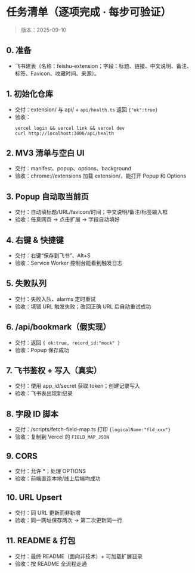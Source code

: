# 任务清单（逐项完成 · 每步可验证）
> 版本：2025-09-10

## 0. 准备
- 飞书建表（名称：feishu-extension；字段：标题、链接、中文说明、备注、标签、Favicon、收藏时间、来源）。

## 1. 初始化仓库
- 交付：extension/ 与 api/ + `api/health.ts` 返回 `{"ok":true}`
- 验收：
  ```
  vercel login && vercel link && vercel dev
  curl http://localhost:3000/api/health
  ```

## 2. MV3 清单与空白 UI
- 交付：manifest、popup、options、background
- 验收：chrome://extensions 加载 extension/，能打开 Popup 和 Options

## 3. Popup 自动取当前页
- 交付：自动填标题/URL/favicon/时间；中文说明/备注/标签输入框
- 验收：任意网页 → 点击扩展 → 字段自动填好

## 4. 右键 & 快捷键
- 交付：右键“保存到飞书”、Alt+S
- 验收：Service Worker 控制台能看到触发日志

## 5. 失败队列
- 交付：失败入队、alarms 定时重试
- 验收：填错 URL 触发失败；改回正确 URL 后自动重试成功

## 6. /api/bookmark（假实现）
- 交付：返回 `{ ok:true, record_id:"mock" }`
- 验收：Popup 保存成功

## 7. 飞书鉴权 + 写入（真实）
- 交付：使用 app_id/secret 获取 token；创建记录写入
- 验收：飞书表出现新纪录

## 8. 字段 ID 脚本
- 交付：/scripts/fetch-field-map.ts 打印 `{logicalName:"fld_xxx"}`
- 验收：复制到 Vercel 的 `FIELD_MAP_JSON`

## 9. CORS
- 交付：允许 *；处理 OPTIONS
- 验收：前端直连本地/线上后端均成功

## 10. URL Upsert
- 交付：同 URL 更新而非新增
- 验收：同一网址保存两次 → 第二次更新同一行

## 11. README & 打包
- 交付：最终 README（面向非技术）+ 可加载扩展目录
- 验收：按 README 全流程走通
